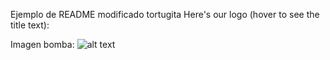 Ejemplo de README modificado
tortugita
Here's our logo (hover to see the title text):

Imagen bomba: 
![alt text](store-assets/markdown-here-chrome-options-1.gimp.ja.png)
